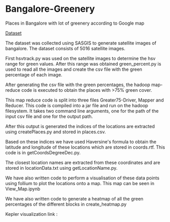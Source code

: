 # Bangalore-Greenery
Places in Bangalore with lot of greenery according to Google map

[Dataset](https://drive.google.com/drive/folders/1a3UcbFKUPF9maoQxqVPGs6ERIv-N77TD?usp=sharing)


The dataset was collected using SASGIS to generate satellite images of bangalore. The dataset consists of 5016 satellite images.


First hsvtrack.py was used on the satellite images to determine the hsv range for green values. After this range was obtained green_percent.py is used to read all the images and create the csv file with the green percentage of each image.


After generating the csv file with the green percentages, the hadoop map-reduce code is executed to obtain the places with >75% green cover.

This map reduce code is split into three files Greater75-Driver, Mapper and Reducer. This code is compiled into a jar file and run on the hadoop filesystem. It takes two command line arguments, one for the path of the input csv file and one for the output path.

After this output is generated the indices of the locations are extracted using createPlaces.py and stored in places.csv.

Based on these indices we have used Haversine's formula to obtain the latitude and longitude of these locations which are stored in coords.rtf. This code is in getCoordsDegreeDec.py.

The closest location names are extracted from these coordinates and are stored in locationData.txt using getLocationName.py.

We have also written code to perform a visualisation of these data points using follium to plot the locations onto a map. This map can be seen in View_Map.ipynb

We have also written code to generate a heatmap of all the green percentages of the different blocks in create_heatmap.py

Kepler visualization link : 
